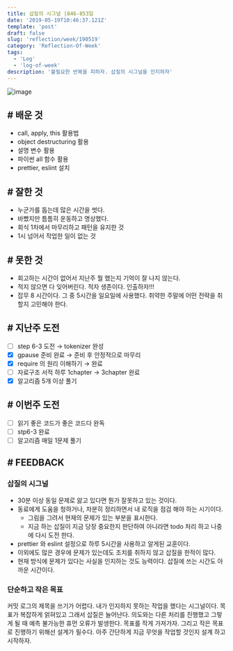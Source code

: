 ```yaml
---
title: 삽질의 시그널 |846-853일
date: '2019-05-19T10:46:37.121Z'
template: 'post'
draft: false
slug: 'reflection/week/190519'
category: 'Reflection-Of-Week'
tags:
  - 'Log'
  - 'log-of-week'
description: '불필요한 반복을 피하자. 삽질의 시그널을 인지하자'
---
```


![image](https://user-images.githubusercontent.com/35516239/57978284-0400bc80-7a45-11e9-96ec-b026b91f26b0.png)

## # **배운 것**

- call, apply, this 활용법
- object destructuring 활용
- 설명 변수 활용
- 파이썬 all 함수 활용
- prettier, eslint 설치

## **# 잘한 것**

- 누군가를 돕는데 많은 시간을 썻다.
- 바빴지만 틈틈히 운동하고 명상했다.
- 회식 1차에서 마무리하고 패턴을 유지한 것
- 1시 넘어서 작업한 일이 없는 것

## **# 못한 것**

- 회고하는 시간이 없어서 지난주 뭘 했는지 기억이 잘 나지 않는다.
- 적지 않으면 다 잊어버린다. 적자 생존이다. 인출하자!!!
- 잡무 8 시간이다. 그 중 5시간을 일요일에 사용했다. 취약한 주말에 어떤 전략을 취할지 고민해야 한다.

## **# 지난주 도전**

- [ ] step 6-3 도전 → tokenizer 완성
- [x] gpause 준비 완료 → 준비 후 안정적으로 마무리
- [x] require 의 원리 이해하기 → 완료
- [ ] 자료구조 서적 하루 1chapter → 3chapter 완료
- [x] 알고리즘 5개 이상 풀기

## **# 이번주 도전**

- [ ] 읽기 좋은 코드가 좋은 코드다 완독
- [ ] stp6-3 완료
- [ ] 알고리즘 매일 1문제 풀기

## # FEEDBACK

### 삽질의 시그널

- 30분 이상 동일 문제로 앓고 있다면 뭔가 잘못하고 있는 것이다.
- 동료에게 도움을 청하거나, 차분히 정리하면서 내 로직을 점검 해야 하는 시기이다.
  - 그림을 그려서 현재의 문제가 있는 부분을 표시한다.
  - 지금 하는 삽질이 지금 당장 중요한지 판단하여 아니라면 todo 처리 하고 나중에 다시 도전 한다.
- prettier 와 eslint 설정으로 하루 5시간을 사용하고 알게된 교훈이다.
- 이외에도 많은 경우에 문제가 있는데도 조치를 취하지 않고 삽질을 한적이 많다.
- 현재 방식에 문제가 있다는 사실을 인지하는 것도 능력이다. 삽질에 쓰는 시간도 아까운 시간이다.

### 단순하고 작은 목표

커밋 로그의 제목을 쓰기가 어렵다. 내가 인지하지 못하는 작업을 했다는 시그널이다. 목표가 복잡하게 얽혀있고 그래서 삽질은 늘어난다. 의도와는 다른 처리를 진행했고 그렇게 될 때 예측 불가능한 휴먼 오류가 발생한다. 목표를 작게 가져가자. 그리고 작은 목표로 진행하기 위해선 설계가 필수다. 아주 간단하게 지금 무엇을 작업할 것인지 설계 하고 시작하자.
